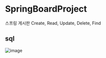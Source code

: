 # SpringBoardProject
스프링 게시판 Create, Read, Update, Delete, Find


<h2>sql</h2>

![image](https://user-images.githubusercontent.com/107673658/190535874-28cae1b4-9cbb-4a93-b253-83801dac79fa.png)
